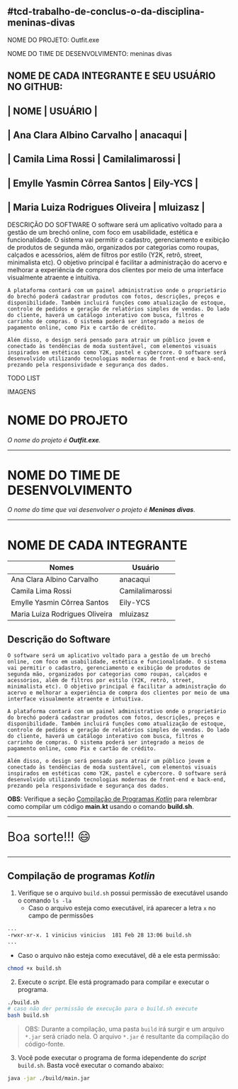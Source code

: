 #tcd-trabalho-de-conclus-o-da-disciplina-meninas-divas
------------------------------------------------------
NOME DO PROJETO: Outfit.exe

NOME DO TIME DE DESENVOLVIMENTO: meninas divas

NOME DE CADA INTEGRANTE E SEU USUÁRIO NO GITHUB: 
------------------------------------------------------
|             NOME                |     USUÁRIO        |
------------------------------------------------------
| Ana Clara Albino Carvalho       |    anacaqui        |
------------------------------------------------------
| Camila Lima Rossi               |    Camilalimarossi |
------------------------------------------------------
| Emylle Yasmin Côrrea Santos     |    Eily-YCS        |
------------------------------------------------------
| Maria Luiza Rodrigues Oliveira  |    mluizasz        |  
------------------------------------------------------

DESCRIÇÃO DO SOFTWARE
    O software será um aplicativo voltado para a gestão de um brechó online, com foco em usabilidade, estética e funcionalidade. O sistema vai permitir o cadastro, gerenciamento e exibição de produtos de segunda mão, organizados por categorias como roupas, calçados e acessórios, além de filtros por estilo (Y2K, retrô, street, minimalista etc). O objetivo principal é facilitar a administração do acervo e melhorar a experiência de compra dos clientes por meio de uma interface visualmente atraente e intuitiva.

    A plataforma contará com um painel administrativo onde o proprietário do brechó poderá cadastrar produtos com fotos, descrições, preços e disponibilidade. Também incluirá funções como atualização de estoque, controle de pedidos e geração de relatórios simples de vendas. Do lado do cliente, haverá um catálogo interativo com busca, filtros e carrinho de compras. O sistema poderá ser integrado a meios de pagamento online, como Pix e cartão de crédito.

    Além disso, o design será pensado para atrair um público jovem e conectado às tendências de moda sustentável, com elementos visuais inspirados em estéticas como Y2K, pastel e cybercore. O software será desenvolvido utilizando tecnologias modernas de front-end e back-end, prezando pela responsividade e segurança dos dados.

TODO LIST

IMAGENS

# NOME DO PROJETO
*O nome do projeto é ***Outfit.exe***.*
<hr>

# NOME DO TIME DE DESENVOLVIMENTO
*O nome do time que vai desenvolver o projeto é ***Meninas divas***.*
<hr>

# NOME DE CADA INTEGRANTE

| Nomes                          |          Usuário               |
|--------------------------------|--------------------------------|
| Ana Clara Albino Carvalho      | anacaqui                       |
| Camila Lima Rossi              | Camilalimarossi                |
| Emylle Yasmin Côrrea Santos    | Eily-YCS                       |
| Maria Luiza Rodrigues Oliveira | mluizasz                       |


## Descrição do Software

    O software será um aplicativo voltado para a gestão de um brechó online, com foco em usabilidade, estética e funcionalidade. O sistema vai permitir o cadastro, gerenciamento e exibição de produtos de segunda mão, organizados por categorias como roupas, calçados e acessórios, além de filtros por estilo (Y2K, retrô, street, minimalista etc). O objetivo principal é facilitar a administração do acervo e melhorar a experiência de compra dos clientes por meio de uma interface visualmente atraente e intuitiva.

    A plataforma contará com um painel administrativo onde o proprietário do brechó poderá cadastrar produtos com fotos, descrições, preços e disponibilidade. Também incluirá funções como atualização de estoque, controle de pedidos e geração de relatórios simples de vendas. Do lado do cliente, haverá um catálogo interativo com busca, filtros e carrinho de compras. O sistema poderá ser integrado a meios de pagamento online, como Pix e cartão de crédito.

    Além disso, o design será pensado para atrair um público jovem e conectado às tendências de moda sustentável, com elementos visuais inspirados em estéticas como Y2K, pastel e cybercore. O software será desenvolvido utilizando tecnologias modernas de front-end e back-end, prezando pela responsividade e segurança dos dados.

**OBS**: Verifique a seção [Compilação de Programas *Kotlin*](#compilação-de-programas-kotlin) para relembrar como compilar um código **main.kt** usando o comando **build.sh**.

<hr>
<p style="font-size: 2em">Boa sorte!!! 😄</p>
<hr>

## Compilação de programas *Kotlin*

1) Verifique se o arquivo `build.sh` possui permissão de executável usando o comando `ls -la`
    * Caso o arquivo esteja como executável, irá aparecer a letra `x` no campo de permissões

```bash
...
-rwxr-xr-x. 1 vinicius vinicius  181 Feb 28 13:06 build.sh
...
```

* Caso o arquivo não esteja como executável, dê a ele esta permissão:
```bash
chmod +x build.sh
```

2) Execute o *script*. Ele está programado para compilar e executar o programa.

```bash
./build.sh
# caso não der permissão de execução para o build.sh execute
bash build.sh
```
> OBS: Durante a compilação, uma pasta `build` irá surgir e um arquivo `*.jar` será criado nela. O arquivo `*.jar` é resultante da compilação do código-fonte.

3) Você pode executar o programa de forma idependente do *script* `build.sh`. Basta você executar o comando abaixo:

```bash
java -jar ./build/main.jar
```
